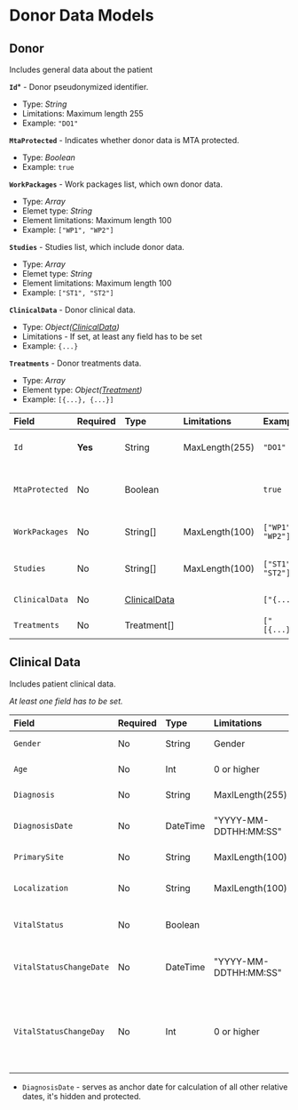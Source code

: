 # Donor Data Models

## Donor
Includes general data about the patient

**`Id`*** - Donor pseudonymized identifier.
- Type: _String_
- Limitations: Maximum length 255
- Example: `"DO1"`

**`MtaProtected`** - Indicates whether donor data is MTA protected.
- Type: _Boolean_
- Example: `true`

**`WorkPackages`** - Work packages list, which own donor data.
- Type: _Array_
- Elemet type: _String_
- Element limitations: Maximum length 100
- Example: `["WP1", "WP2"]`

**`Studies`** - Studies list, which include donor data.
- Type: _Array_
- Elemet type: _String_
- Element limitations: Maximum length 100
- Example: `["ST1", "ST2"]`

**`ClinicalData`** - Donor clinical data.
- Type: _Object([ClinicalData](https://github.com/dkfz-unite/unite-donors-feed/blob/main/Docs/api-donors-models.md#clinical-data))_
- Limitations - If set, at least any field has to be set
- Example: `{...}`

**`Treatments`** - Donor treatments data.
- Type: _Array_
- Element type: _Object([Treatment](https://github.com/dkfz-unite/unite-donors-feed/blob/main/Docs/api-donors-models.md#treatments))_
- Example: `[{...}, {...}]`

|Field|Required|Type|Limitations|Example|Description|
|:---|:---|:---|:---|:---|:---|
|`Id`|**Yes**|String|MaxLength(255)|`"DO1"`|Donor pseudonymized identifier|
|`MtaProtected`|No|Boolean||`true`|Whether donor data is MTA protected or not|
|`WorkPackages`|No|String[]|MaxLength(100)|`["WP1", "WP2"]`|Work packages list, which own donor data|
|`Studies`|No|String[]|MaxLength(100)|`["ST1", "ST2"]`|Studies list, which include donor data|
|`ClinicalData`|No|[ClinicalData](https://github.com/dkfz-unite/unite-donors-feed/new/main/Docs#clinical-data)||`["{...}"]`|Donor clinical data|
|`Treatments`|No|Treatment[]||`["[{...}]"]`|Donor treatments data|

## Clinical Data
Includes patient clinical data.

_At least one field has to be set._

Field|Required|Type|Limitations|Example|Description|
|:---|:---|:---|:---|:---|:---|
|`Gender`|No|String|Gender|`"Male"`|Donor gender|
|`Age`|No|Int|0 or higher|`56`|Age at diagnosis|
|`Diagnosis`|No|String|MaxlLength(255)|`"Glioblastoma"`|Donor diagnosis|
|`DiagnosisDate`|No|DateTime|"YYYY-MM-DDTHH:MM:SS"|`"2020-01-01T00:00:00"`|Diagnosis statement date|
|`PrimarySite`|No|String|MaxlLength(100)|`"Head"`|Primary site of disease|
|`Localization`|No|String|MaxlLength(100)|`"Left"`|Disease relative location|
|`VitalStatus`|No|Boolean||`true`|Whether donor is still alive|
|`VitalStatusChangeDate`|No|DateTime|"YYYY-MM-DDTHH:MM:SS"|`"2021-01-01T00:00:00"`|Date when vital status was last revised|
|`VitalStatusChangeDay`|No|Int|0 or higher|`365`|Day relative to diagnosis date when vital status was last revised|

- `DiagnosisDate` - serves as anchor date for calculation of all other relative dates, it's hidden and protected.
